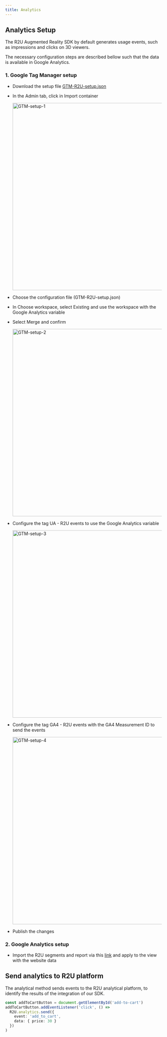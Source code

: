 ```yaml
---
title: Analytics
---
```


## Analytics Setup

The R2U Augmented Reality SDK by default generates usage events, such as impressions and clicks on 3D viewers.

The necessary configuration steps are described bellow such that the data is available in Google Analytics.

### 1. Google Tag Manager setup

- Download the setup file [GTM-R2U-setup.json](https://raw.githubusercontent.com/r2u-io/documentation/master/gtm_setup/files/GTM-R2U-setup.json)

- In the Admin tab, click in Import container

  <div>
    <p float="left">
      <img src="https://sdk.r2u.io/documentation/GTM-setup-screen-01.png" title="GTM-setup-1" width="600"/>
    </p>
  </div>

- Choose the configuration file (GTM-R2U-setup.json)

- In Choose workspace, select Existing and use the workspace with the Google Analytics variable

- Select Merge and confirm

  <div>
    <p float="left">
      <img src="https://sdk.r2u.io/documentation/GTM-setup-screen-02.png" title="GTM-setup-2" width="600"/>
    </p>
  </div>

- Configure the tag UA - R2U events to use the Google Analytics variable

   <div>
    <p float="left">
      <img src="https://sdk.r2u.io/documentation/GTM-setup-screen-03.png" title="GTM-setup-3" width="600"/>
    </p>
  </div>

- Configure the tag GA4 - R2U events with the GA4 Measurement ID to send the events

   <div>
    <p float="left">
      <img src={require('./assets/GTM-setup-screen-04.png').default} title="GTM-setup-4" width="600"/>
    </p>
  </div>

- Publish the changes

### 2. Google Analytics setup

- Import the R2U segments and report via this [link](https://analytics.google.com/analytics/web/provision/?authuser=0&utm_source&utm_medium&utm_term&utm_content&utm_campaign#/provision) and apply to the view with the website data

## Send analytics to R2U platform

The analytical method sends events to the R2U analytical platform, to identify the results of the integration of our SDK.

```typescript
const addToCartButton = document.getElementById('add-to-cart')
addToCartButton.addEventListener('click', () =>
  R2U.analytics.send({
    event: 'add_to_cart',
    data: { price: 30 }
  })
)
```
